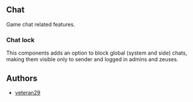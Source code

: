 ## Chat

Game chat related features.

### Chat lock

This components adds an option to block global (system and side) chats, making them visible only to sender and logged in admins and zeuses.

## Authors

- [veteran29](https://github.com/veteran29)

